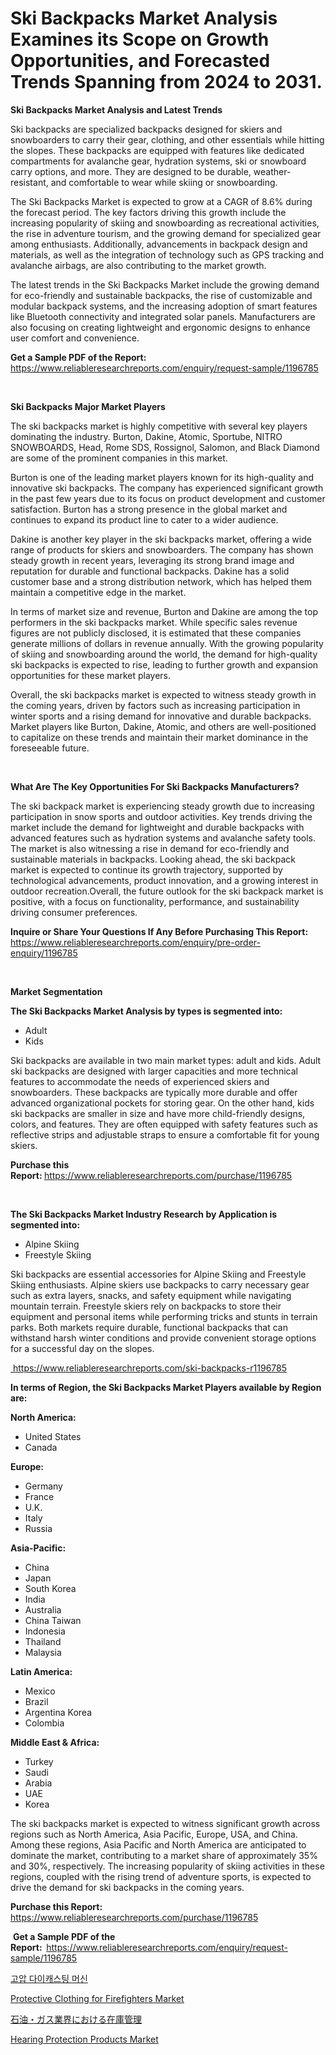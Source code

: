 <p><h1>Ski Backpacks Market Analysis Examines its Scope on Growth Opportunities, and Forecasted Trends Spanning from 2024 to 2031.</h1></p><p><strong>Ski Backpacks Market Analysis and Latest Trends</strong></p>
<p><p>Ski backpacks are specialized backpacks designed for skiers and snowboarders to carry their gear, clothing, and other essentials while hitting the slopes. These backpacks are equipped with features like dedicated compartments for avalanche gear, hydration systems, ski or snowboard carry options, and more. They are designed to be durable, weather-resistant, and comfortable to wear while skiing or snowboarding.</p><p>The Ski Backpacks Market is expected to grow at a CAGR of 8.6% during the forecast period. The key factors driving this growth include the increasing popularity of skiing and snowboarding as recreational activities, the rise in adventure tourism, and the growing demand for specialized gear among enthusiasts. Additionally, advancements in backpack design and materials, as well as the integration of technology such as GPS tracking and avalanche airbags, are also contributing to the market growth.</p><p>The latest trends in the Ski Backpacks Market include the growing demand for eco-friendly and sustainable backpacks, the rise of customizable and modular backpack systems, and the increasing adoption of smart features like Bluetooth connectivity and integrated solar panels. Manufacturers are also focusing on creating lightweight and ergonomic designs to enhance user comfort and convenience.</p></p>
<p><strong>Get a Sample PDF of the Report:&nbsp;</strong> <a href="https://www.reliableresearchreports.com/enquiry/request-sample/1196785">https://www.reliableresearchreports.com/enquiry/request-sample/1196785</a></p>
<p>&nbsp;</p>
<p><strong>Ski Backpacks Major Market Players</strong></p>
<p><p>The ski backpacks market is highly competitive with several key players dominating the industry. Burton, Dakine, Atomic, Sportube, NITRO SNOWBOARDS, Head, Rome SDS, Rossignol, Salomon, and Black Diamond are some of the prominent companies in this market.</p><p>Burton is one of the leading market players known for its high-quality and innovative ski backpacks. The company has experienced significant growth in the past few years due to its focus on product development and customer satisfaction. Burton has a strong presence in the global market and continues to expand its product line to cater to a wider audience.</p><p>Dakine is another key player in the ski backpacks market, offering a wide range of products for skiers and snowboarders. The company has shown steady growth in recent years, leveraging its strong brand image and reputation for durable and functional backpacks. Dakine has a solid customer base and a strong distribution network, which has helped them maintain a competitive edge in the market.</p><p>In terms of market size and revenue, Burton and Dakine are among the top performers in the ski backpacks market. While specific sales revenue figures are not publicly disclosed, it is estimated that these companies generate millions of dollars in revenue annually. With the growing popularity of skiing and snowboarding around the world, the demand for high-quality ski backpacks is expected to rise, leading to further growth and expansion opportunities for these market players.</p><p>Overall, the ski backpacks market is expected to witness steady growth in the coming years, driven by factors such as increasing participation in winter sports and a rising demand for innovative and durable backpacks. Market players like Burton, Dakine, Atomic, and others are well-positioned to capitalize on these trends and maintain their market dominance in the foreseeable future.</p></p>
<p>&nbsp;</p>
<p><strong>What Are The Key Opportunities For Ski Backpacks Manufacturers?</strong></p>
<p><p>The ski backpack market is experiencing steady growth due to increasing participation in snow sports and outdoor activities. Key trends driving the market include the demand for lightweight and durable backpacks with advanced features such as hydration systems and avalanche safety tools. The market is also witnessing a rise in demand for eco-friendly and sustainable materials in backpacks. Looking ahead, the ski backpack market is expected to continue its growth trajectory, supported by technological advancements, product innovation, and a growing interest in outdoor recreation.Overall, the future outlook for the ski backpack market is positive, with a focus on functionality, performance, and sustainability driving consumer preferences.</p></p>
<p><strong>Inquire or Share Your Questions If Any Before Purchasing This Report:</strong> <a href="https://www.reliableresearchreports.com/enquiry/pre-order-enquiry/1196785">https://www.reliableresearchreports.com/enquiry/pre-order-enquiry/1196785</a></p>
<p>&nbsp;</p>
<p><strong>Market Segmentation</strong></p>
<p><strong>The Ski Backpacks Market Analysis by types is segmented into:</strong></p>
<p><ul><li>Adult</li><li>Kids</li></ul></p>
<p><p>Ski backpacks are available in two main market types: adult and kids. Adult ski backpacks are designed with larger capacities and more technical features to accommodate the needs of experienced skiers and snowboarders. These backpacks are typically more durable and offer advanced organizational pockets for storing gear. On the other hand, kids ski backpacks are smaller in size and have more child-friendly designs, colors, and features. They are often equipped with safety features such as reflective strips and adjustable straps to ensure a comfortable fit for young skiers.</p></p>
<p><strong>Purchase this Report:&nbsp;</strong><a href="https://www.reliableresearchreports.com/purchase/1196785">https://www.reliableresearchreports.com/purchase/1196785</a></p>
<p>&nbsp;</p>
<p><strong>The Ski Backpacks Market Industry Research by Application is segmented into:</strong></p>
<p><ul><li>Alpine Skiing</li><li>Freestyle Skiing</li></ul></p>
<p><p>Ski backpacks are essential accessories for Alpine Skiing and Freestyle Skiing enthusiasts. Alpine skiers use backpacks to carry necessary gear such as extra layers, snacks, and safety equipment while navigating mountain terrain. Freestyle skiers rely on backpacks to store their equipment and personal items while performing tricks and stunts in terrain parks. Both markets require durable, functional backpacks that can withstand harsh winter conditions and provide convenient storage options for a successful day on the slopes.</p></p>
<p><a href="https://www.reliableresearchreports.com/ski-backpacks-r1196785">&nbsp;https://www.reliableresearchreports.com/ski-backpacks-r1196785</a></p>
<p><strong>In terms of Region, the Ski Backpacks Market Players available by Region are:</strong></p>
<p>
    <p> <strong> North America: </strong>
        <ul>
            <li>United States</li>
            <li>Canada</li>
        </ul>
        </p> 
    <p> <strong> Europe: </strong>
        <ul>
            <li>Germany</li>
            <li>France</li>
            <li>U.K.</li>
            <li>Italy</li>
            <li>Russia</li>
        </ul>
        </p> 
    <p> <strong> Asia-Pacific: </strong>
        <ul>
            <li>China</li>
            <li>Japan</li>
            <li>South Korea</li>
            <li>India</li>
            <li>Australia</li>
            <li>China Taiwan</li>
            <li>Indonesia</li>
            <li>Thailand</li>
            <li>Malaysia</li>
        </ul>
        </p> 
    <p> <strong> Latin America: </strong>
        <ul>
            <li>Mexico</li>
            <li>Brazil</li>
            <li>Argentina Korea</li>
            <li>Colombia</li>
        </ul>
        </p> 
    <p> <strong> Middle East & Africa: </strong>
        <ul>
            <li>Turkey</li>
            <li>Saudi</li>
            <li>Arabia</li>
            <li>UAE</li>
            <li>Korea</li>
        </ul>
    </p>
    </p>
<p><p>The ski backpacks market is expected to witness significant growth across regions such as North America, Asia Pacific, Europe, USA, and China. Among these regions, Asia Pacific and North America are anticipated to dominate the market, contributing to a market share of approximately 35% and 30%, respectively. The increasing popularity of skiing activities in these regions, coupled with the rising trend of adventure sports, is expected to drive the demand for ski backpacks in the coming years.</p></p>
<p><strong>Purchase this Report: </strong><a href="https://www.reliableresearchreports.com/purchase/1196785">https://www.reliableresearchreports.com/purchase/1196785</a></p>
<p>&nbsp;<strong>Get a Sample PDF of the Report:&nbsp;&nbsp;</strong><a href="https://www.reliableresearchreports.com/enquiry/request-sample/1196785">https://www.reliableresearchreports.com/enquiry/request-sample/1196785</a></p>
<p><strong></strong></p>
<p><p><a href="https://github.com/KellyLyncyh543964/Market-Research-Report-List-2/blob/main/5659325149338.md">고압 다이캐스팅 머신</a></p><p><a href="https://github.com/lorenzaSchmeler/Market-Research-Report-List-1/blob/main/protective-clothing-for-firefighters-market.md">Protective Clothing for Firefighters Market</a></p><p><a href="https://github.com/DemarcusKuhlman/Market-Research-Report-List-1/blob/main/7590752141493.md">石油・ガス業界における在庫管理</a></p><p><a href="https://github.com/AdrianaPaucek2023/Market-Research-Report-List-1/blob/main/hearing-protection-products-market.md">Hearing Protection Products Market</a></p></p>